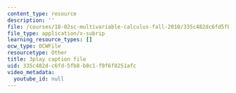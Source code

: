 ```yaml
---
content_type: resource
description: ''
file: /courses/18-02sc-multivariable-calculus-fall-2010/335c482dc6fd5fb8b8c1f0f6f8251afc_QCGJVKaCDuI.vtt
file_type: application/x-subrip
learning_resource_types: []
ocw_type: OCWFile
resourcetype: Other
title: 3play caption file
uid: 335c482d-c6fd-5fb8-b8c1-f0f6f8251afc
video_metadata:
  youtube_id: null
---
```


